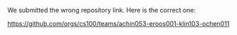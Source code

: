 We submitted the wrong repository link. Here is the correct one:

https://github.com/orgs/cs100/teams/achin053-eroos001-klin103-ochen011
